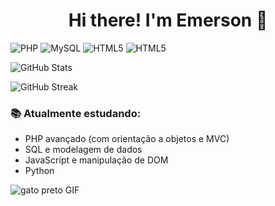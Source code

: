 <p>
  <h1 align="center">Hi there! I'm Emerson 👋 </h1>
</p>

![PHP](https://img.shields.io/badge/PHP-777BB4?style=for-the-badge&logo=php&logoColor=white)
![MySQL](https://img.shields.io/badge/MySQL-00758F?style=for-the-badge&logo=mysql&logoColor=white)
![HTML5](https://img.shields.io/badge/HTML5-E34F26?style=for-the-badge&logo=html5&logoColor=white)
![HTML5](https://img.shields.io/badge/CSS3-006FFF?style=for-the-badge&logo=css3&logoColor=white)

![GitHub Stats](https://github-readme-stats.vercel.app/api?username=emerson25k5&show_icons=true&theme=radical)

![GitHub Streak](https://streak-stats.demolab.com?user=emerson25k5&theme=radical&date_format=M%20j%5B%2C%20Y%5D)

  ### 📚 Atualmente estudando:
- PHP avançado (com orientação a objetos e MVC)
- SQL e modelagem de dados
- JavaScript e manipulação de DOM
- Python

<img src="https://github.com/user-attachments/assets/1beeded3-9f85-4d99-a7cf-c5db1b3eaa44" alt="gato preto GIF">
